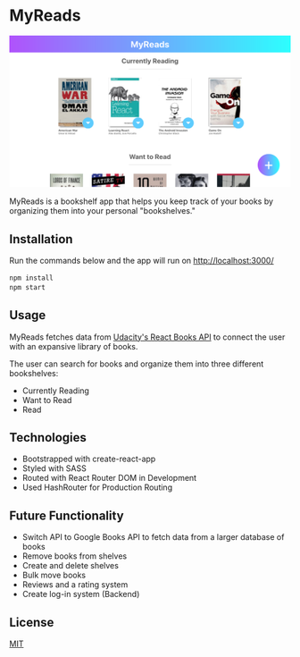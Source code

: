 # MyReads

![Screenshot](./src/images/screenshot.png)

MyReads is a bookshelf app that helps you keep track of your books by organizing them into your personal "bookshelves."

## Installation

Run the commands below and the app will run on [http://localhost:3000/](http://localhost:3000/)

```bash
npm install
npm start
```

## Usage

MyReads fetches data from [Udacity's React Books API](https://reactnd-books-api.udacity.com/) to connect the user with an expansive library of books.

The user can search for books and organize them into three different bookshelves:

- Currently Reading
- Want to Read
- Read

## Technologies

- Bootstrapped with create-react-app
- Styled with SASS
- Routed with React Router DOM in Development
- Used HashRouter for Production Routing

## Future Functionality

- Switch API to Google Books API to fetch data from a larger database of books
- Remove books from shelves
- Create and delete shelves
- Bulk move books
- Reviews and a rating system
- Create log-in system (Backend)

## License

[MIT](https://choosealicense.com/licenses/mit/)
